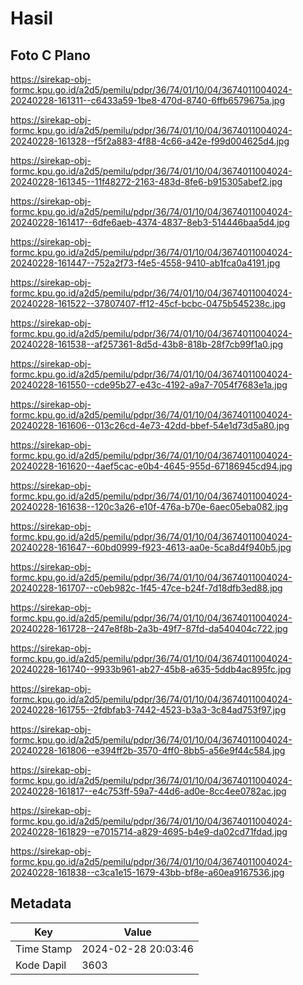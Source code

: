 # Hasil

## Foto C Plano

https://sirekap-obj-formc.kpu.go.id/a2d5/pemilu/pdpr/36/74/01/10/04/3674011004024-20240228-161311--c6433a59-1be8-470d-8740-6ffb6579675a.jpg

https://sirekap-obj-formc.kpu.go.id/a2d5/pemilu/pdpr/36/74/01/10/04/3674011004024-20240228-161328--f5f2a883-4f88-4c66-a42e-f99d004625d4.jpg

https://sirekap-obj-formc.kpu.go.id/a2d5/pemilu/pdpr/36/74/01/10/04/3674011004024-20240228-161345--11f48272-2163-483d-8fe6-b915305abef2.jpg

https://sirekap-obj-formc.kpu.go.id/a2d5/pemilu/pdpr/36/74/01/10/04/3674011004024-20240228-161417--6dfe6aeb-4374-4837-8eb3-514446baa5d4.jpg

https://sirekap-obj-formc.kpu.go.id/a2d5/pemilu/pdpr/36/74/01/10/04/3674011004024-20240228-161447--752a2f73-f4e5-4558-9410-ab1fca0a4191.jpg

https://sirekap-obj-formc.kpu.go.id/a2d5/pemilu/pdpr/36/74/01/10/04/3674011004024-20240228-161522--37807407-ff12-45cf-bcbc-0475b545238c.jpg

https://sirekap-obj-formc.kpu.go.id/a2d5/pemilu/pdpr/36/74/01/10/04/3674011004024-20240228-161538--af257361-8d5d-43b8-818b-28f7cb99f1a0.jpg

https://sirekap-obj-formc.kpu.go.id/a2d5/pemilu/pdpr/36/74/01/10/04/3674011004024-20240228-161550--cde95b27-e43c-4192-a9a7-7054f7683e1a.jpg

https://sirekap-obj-formc.kpu.go.id/a2d5/pemilu/pdpr/36/74/01/10/04/3674011004024-20240228-161606--013c26cd-4e73-42dd-bbef-54e1d73d5a80.jpg

https://sirekap-obj-formc.kpu.go.id/a2d5/pemilu/pdpr/36/74/01/10/04/3674011004024-20240228-161620--4aef5cac-e0b4-4645-955d-67186945cd94.jpg

https://sirekap-obj-formc.kpu.go.id/a2d5/pemilu/pdpr/36/74/01/10/04/3674011004024-20240228-161638--120c3a26-e10f-476a-b70e-6aec05eba082.jpg

https://sirekap-obj-formc.kpu.go.id/a2d5/pemilu/pdpr/36/74/01/10/04/3674011004024-20240228-161647--60bd0999-f923-4613-aa0e-5ca8d4f940b5.jpg

https://sirekap-obj-formc.kpu.go.id/a2d5/pemilu/pdpr/36/74/01/10/04/3674011004024-20240228-161707--c0eb982c-1f45-47ce-b24f-7d18dfb3ed88.jpg

https://sirekap-obj-formc.kpu.go.id/a2d5/pemilu/pdpr/36/74/01/10/04/3674011004024-20240228-161728--247e8f8b-2a3b-49f7-87fd-da540404c722.jpg

https://sirekap-obj-formc.kpu.go.id/a2d5/pemilu/pdpr/36/74/01/10/04/3674011004024-20240228-161740--9933b961-ab27-45b8-a635-5ddb4ac895fc.jpg

https://sirekap-obj-formc.kpu.go.id/a2d5/pemilu/pdpr/36/74/01/10/04/3674011004024-20240228-161755--2fdbfab3-7442-4523-b3a3-3c84ad753f97.jpg

https://sirekap-obj-formc.kpu.go.id/a2d5/pemilu/pdpr/36/74/01/10/04/3674011004024-20240228-161806--e394ff2b-3570-4ff0-8bb5-a56e9f44c584.jpg

https://sirekap-obj-formc.kpu.go.id/a2d5/pemilu/pdpr/36/74/01/10/04/3674011004024-20240228-161817--e4c753ff-59a7-44d6-ad0e-8cc4ee0782ac.jpg

https://sirekap-obj-formc.kpu.go.id/a2d5/pemilu/pdpr/36/74/01/10/04/3674011004024-20240228-161829--e7015714-a829-4695-b4e9-da02cd71fdad.jpg

https://sirekap-obj-formc.kpu.go.id/a2d5/pemilu/pdpr/36/74/01/10/04/3674011004024-20240228-161838--c3ca1e15-1679-43bb-bf8e-a60ea9167536.jpg


## Metadata

| Key        | Value               |
| ---------- | ------------------- |
| Time Stamp | 2024-02-28 20:03:46 |
| Kode Dapil | 3603                |



